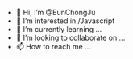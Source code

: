 - 👋 Hi, I’m @EunChongJu
- 👀 I’m interested in /Javascript
- 🌱 I’m currently learning ...
- 💞️ I’m looking to collaborate on ...
- 📫 How to reach me ...

<!---
EunChongJu/EunChongJu is a ✨ special ✨ repository because its `README.md` (this file) appears on your GitHub profile.
You can click the Preview link to take a look at your changes.
--->
